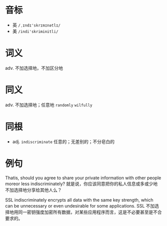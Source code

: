 # 音标

- 英 `/ˌɪndɪ'skrɪmɪnətlɪ/`
- 美 `/indi'skriminitli/`

# 词义

adv. 不加选择地，不加区分地


# 同义

adv. 不加选择地；任意地
`randomly` `wilfully`

# 同根

- adj. `indiscriminate` 任意的；无差别的；不分皂白的

# 例句

Thatis, should you agree to share your private information with other people moreor less indiscriminately?
就是说，你应该同意把你的私人信息或多或少地不加选择地分享给其他人么？

SSL indiscriminately encrypts all data with the same key strength, which can be unnecessary or even undesirable for some applications.
SSL 不加选择地用同一密钥强度加密所有数据，对某些应用程序而言，这是不必要甚至是不合要求的。


